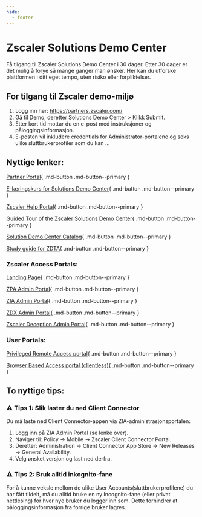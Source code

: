 ```yaml
---
hide:
  - footer
---
```


# Zscaler Solutions Demo Center

Få tilgang til Zscaler Solutions Demo Center i 30 dager. Etter 30 dager er det mulig å forye så mange ganger man ønsker.
Her kan du utforske plattformen i ditt eget tempo, uten risiko eller forpliktelser.

## For tilgang til Zscaler demo-miljø

1. Logg inn her: https://partners.zscaler.com/
2. Gå til Demo, deretter Solutions Demo Center > Klikk Submit.
3. Etter kort tid mottar du en e-post med instruksjoner og påloggingsinformasjon.
4. E-posten vil inkludere credentials for Administrator-portalene og seks ulike sluttbrukerprofiler som du kan ...


## Nyttige lenker:

[Partner Portal](https://partners.zscaler.com/s/){ .md-button .md-button--primary }

[E-læringskurs for Solutions Demo Center](https://partneracademy.zscaler.com/zscaler-for-users-the-solutions-demo-center){ .md-button .md-button--primary }

[Zscaler Help Portal](https://help.zscaler.com/){ .md-button .md-button--primary }

[Guided Tour of the Zscaler Solutions Demo Center](https://labguides.thezerotrustexchange.com/sdc-guided-tour/){ .md-button .md-button--primary }

[Solution Demo Center Catalog](https://catalog.thezerotrustexchange.com/){ .md-button .md-button--primary }

[Study guide for ZDTA](https://www.zscaler.com/resources/brochures/zscaler-digital-transformation-admin-study-guide.pdf){ .md-button .md-button--primary }


### Zscaler Access Portals:

[Landing Page](https://sdc.zslogin.net/portal){ .md-button .md-button--primary }

[ZPA Admin Portal](https://admin.private.zscaler.com/){ .md-button .md-button--primary }

[ZIA Admin Portal](https://admin.zscalerthree.net/){ .md-button .md-button--primary }

[ZDX Admin Portal](https://admin.zdxcloud.net/zdx/login){ .md-button .md-button--primary }

[Zscaler Deception Admin Portal](https://zerotrust.illusionblack.com/){ .md-button .md-button--primary }

### User Portals:
[Privileged Remote Access portal](https://ot.thezerotrustexchange.com/){ .md-button .md-button--primary }

[Browser Based Access portal (clientless)](https://userportal.thezerotrustexchange.com/){ .md-button .md-button--primary }


## To nyttige tips:

### ⚠️ Tips 1: Slik laster du ned Client Connector

Du må laste ned Client Connector-appen via ZIA-administrasjonsportalen:

1. Logg inn på ZIA Admin Portal (se lenke over).
2. Naviger til: Policy → Mobile → Zscaler Client Connector Portal.
3. Deretter: Administration → Client Connector App Store → New Releases → General Availability.
4. Velg ønsket versjon og last ned derfra.

### ⚠️ Tips 2: Bruk alltid inkognito-fane

For å kunne veksle mellom de ulike User Accounts(sluttbrukerprofilene) du har fått tildelt, må du alltid bruke en ny Incognito-fane (eller privat nettlesing) for hver nye bruker du logger inn som. Dette forhindrer at påloggingsinformasjon fra forrige bruker lagres.